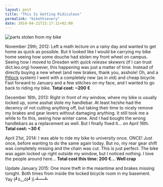 ```yaml
---
layout: post
title: "This Is Getting Ridiculous"
permalink: "bikethievery"
date: 2014-04-21T15:17:11+02:00
---
```


![parts stolen from my bike](https://i.imgur.com/StbQbJN.jpg)

November 29th, 2012: Left a math lecture on a rainy day and wanted to get home as quick as possible. But it looked like I would be carrying my bike home seeing how some douche had stolen my front wheel on campus. Seeing how I moved to Dresden with *quick release skewers* (if I can trust dict.leo.org) however, this happening was just a matter of time.
Instead of directly buying a new wheel (and new brakes, thank you, asshole! Oh, and a [Pitlock](http://www.pitlock.de/) system) I went with a completely new (as in old) and cheap bicycle. Fast forward to January and a few stitches on my face, and I wanted to go back to riding *my* bike.
**Total cost: ~200 €**

December 16th, 2013: Right in front of my window, where my bike is usually locked up, some asshat stole my handlebar. At least he/she had the decency of not cutting anything off, but taking their time to nicely remove my brakes and gear levers without damaging anything. It still took me a while to fix this, seeing how winter came. And I had bought the wrong handlebars as a replacement as well. But I finally fixed it... on April 16th.
**Total cost: ~30 €**

April 21st, 2014: I was able to ride my bike to university once. ONCE! Just once, before wanting to do the same again today. But no, my rear gear shift was completely missing and the chain was cut. This is just perfect. The bike was again locked up right outside my window, but I noticed nothing. I love the people around here...
**Total cost this time: 200 €... Well crap**

Update January 2015: One more theft in the meantime and brakes missing tonight. Both times from inside the locked bicycle room in my basement. Yay (┛ò__ó)┛彡┻━┻
